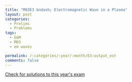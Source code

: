 ```yaml
---
title: "M03E3 &ndash; Electromagnetic Wave in a Plasma"
layout: post
categories:
  - Prelims
  - Problems
tags:
  - E&M
  - M03
  - em waves

permalink: /:categories/:year/:month/E3:output_ext
comments: false
---
```

<object data="2003M3E.pdf" type="application/pdf" width="100%" height="500"></object>
<div class="message"><a href='https://princetonprelim.com/prelim/11/'>Check for solutions to this year's exam</a></div>